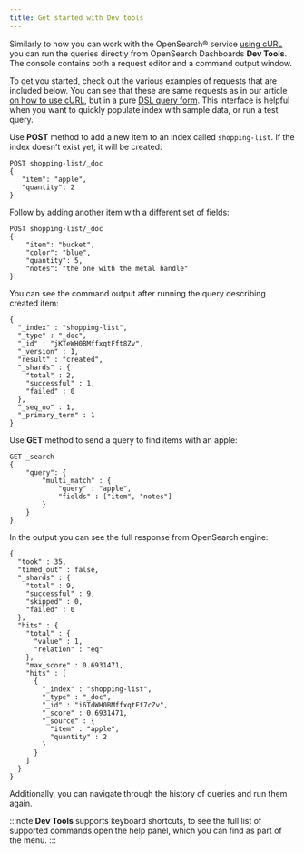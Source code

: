 ```yaml
---
title: Get started with Dev tools
---
```


Similarly to how you can work with the OpenSearch® service
[using cURL](/docs/products/opensearch/howto/opensearch-with-curl) you can run the queries directly from OpenSearch Dashboards
**Dev Tools**. The console contains both a request editor and a command
output window.

To get you started, check out the various examples of requests that are
included below. You can see that these are same requests as in our
article
[on how to use cURL](/docs/products/opensearch/howto/opensearch-with-curl), but in a pure [DSL query
form](https://opensearch.org/docs/latest/opensearch/query-dsl/index/).
This interface is helpful when you want to quickly populate index with
sample data, or run a test query.

Use **POST** method to add a new item to an index called
`shopping-list`. If the index doesn\'t exist yet, it will be created:

```
POST shopping-list/_doc
{
   "item": "apple",
   "quantity": 2
}
```

Follow by adding another item with a different set of fields:

```
POST shopping-list/_doc
{
    "item": "bucket",
    "color": "blue",
    "quantity": 5,
    "notes": "the one with the metal handle"
}
```

You can see the command output after running the query describing
created item:

```
{
  "_index" : "shopping-list",
  "_type" : "_doc",
  "_id" : "jKTeWH0BMffxqtFft8Zv",
  "_version" : 1,
  "result" : "created",
  "_shards" : {
    "total" : 2,
    "successful" : 1,
    "failed" : 0
  },
  "_seq_no" : 1,
  "_primary_term" : 1
}
```

Use **GET** method to send a query to find items with an apple:

```
GET _search
{
    "query": {
        "multi_match" : {
            "query" : "apple",
            "fields" : ["item", "notes"]
        }
    }
}
```

In the output you can see the full response from OpenSearch engine:

```
{
  "took" : 35,
  "timed_out" : false,
  "_shards" : {
    "total" : 9,
    "successful" : 9,
    "skipped" : 0,
    "failed" : 0
  },
  "hits" : {
    "total" : {
      "value" : 1,
      "relation" : "eq"
    },
    "max_score" : 0.6931471,
    "hits" : [
      {
        "_index" : "shopping-list",
        "_type" : "_doc",
        "_id" : "i6TdWH0BMffxqtFf7cZv",
        "_score" : 0.6931471,
        "_source" : {
          "item" : "apple",
          "quantity" : 2
        }
      }
    ]
  }
}
```

Additionally, you can navigate through the history of queries and run
them again.

:::note
**Dev Tools** supports keyboard shortcuts, to see the full list of
supported commands open the help panel, which you can find as part of
the menu.
:::
